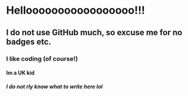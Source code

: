 <h1>Hellooooooooooooooooo!!!</h1>
<h2>I do not use GitHub much, so excuse me for no badges etc.</h2>
<h3>I like coding (of course!)</h3>
<h4>Im a UK kid</h4>
<h5>I do not rly know what to write here lol</h5>
